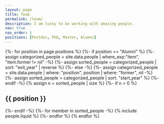 ```yaml
---
layout: page
title: Team
permalink: /team/
description: I am lucky to be working with amazing people.
nav: true
nav_order: 1
positions: [Postdoc, PhD, Master, Alumni]
---
```


<div class="people">
  {%- for position in page.positions %}
  {%- if position == "Alumni" %}
    {%- assign categorized_people = site.data.people | where_exp:"item", "item.former != nil" -%}
    {%- assign sorted_people = categorized_people | sort: "exit_year" | reverse %}
  {%- else -%}
    {%- assign categorized_people = site.data.people | where: "position", position | where: "former", nil -%}
    {%- assign sorted_people = categorized_people | sort: "start_year"  %}
  {%- endif -%}
  {% assign n = sorted_people | size %}
    {%- if n > 0 %}
    <h2 class="category">{{ position }}</h2>
    {%- endif -%}
    {%- for member in sorted_people -%}
      {% include people.liquid %}
    {%- endfor %}
  {% endfor %}
</div>
